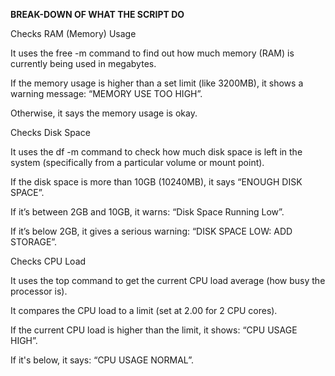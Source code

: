 **BREAK-DOWN OF WHAT THE SCRIPT DO**

Checks RAM (Memory) Usage

It uses the free -m command to find out how much memory (RAM) is currently being used in megabytes.

If the memory usage is higher than a set limit (like 3200MB), it shows a warning message: “MEMORY USE TOO HIGH”.

Otherwise, it says the memory usage is okay.

Checks Disk Space

It uses the df -m command to check how much disk space is left in the system (specifically from a particular volume or mount point).

If the disk space is more than 10GB (10240MB), it says “ENOUGH DISK SPACE”.

If it’s between 2GB and 10GB, it warns: “Disk Space Running Low”.

If it’s below 2GB, it gives a serious warning: “DISK SPACE LOW: ADD STORAGE”.

Checks CPU Load

It uses the top command to get the current CPU load average (how busy the processor is).

It compares the CPU load to a limit (set at 2.00 for 2 CPU cores).

If the current CPU load is higher than the limit, it shows: “CPU USAGE HIGH”.

If it's below, it says: “CPU USAGE NORMAL”.

